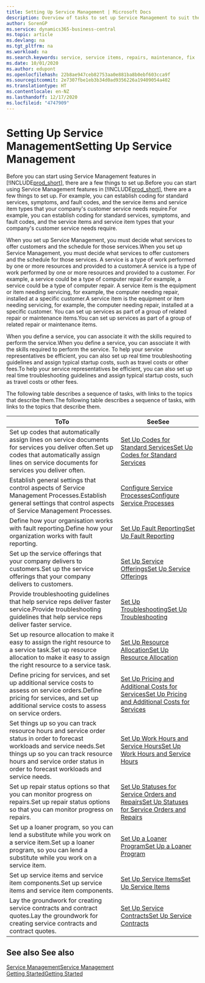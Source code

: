 ```yaml
---
title: Setting Up Service Management | Microsoft Docs
description: Overview of tasks to set up Service Management to suit the way that your organisations manages its services.
author: SorenGP
ms.service: dynamics365-business-central
ms.topic: article
ms.devlang: na
ms.tgt_pltfrm: na
ms.workload: na
ms.search.keywords: service, service items, repairs, maintenance, fix
ms.date: 10/01/2020
ms.author: edupont
ms.openlocfilehash: 22b8ae947ceb82753aa0e881ba8b0ebf603cca9f
ms.sourcegitcommit: 2e7307fbe1eb3b34d0ad9356226a19409054a402
ms.translationtype: HT
ms.contentlocale: en-NZ
ms.lasthandoff: 12/17/2020
ms.locfileid: "4747909"
---
```

# <a name="setting-up-service-management"></a><span data-ttu-id="308e5-103">Setting Up Service Management</span><span class="sxs-lookup"><span data-stu-id="308e5-103">Setting Up Service Management</span></span>
<span data-ttu-id="308e5-104">Before you can start using Service Management features in [!INCLUDE[prod_short](includes/prod_short.md)], there are a few things to set up.</span><span class="sxs-lookup"><span data-stu-id="308e5-104">Before you can start using Service Management features in [!INCLUDE[prod_short](includes/prod_short.md)], there are a few things to set up.</span></span> <span data-ttu-id="308e5-105">For example, you can establish coding for standard services, symptoms, and fault codes, and the service items and service item types that your company's customer service needs require.</span><span class="sxs-lookup"><span data-stu-id="308e5-105">For example, you can establish coding for standard services, symptoms, and fault codes, and the service items and service item types that your company's customer service needs require.</span></span>  

<span data-ttu-id="308e5-106">When you set up Service Management, you must decide what services to offer customers and the schedule for those services.</span><span class="sxs-lookup"><span data-stu-id="308e5-106">When you set up Service Management, you must decide what services to offer customers and the schedule for those services.</span></span> <span data-ttu-id="308e5-107">A service is a type of work performed by one or more resources and provided to a customer.</span><span class="sxs-lookup"><span data-stu-id="308e5-107">A service is a type of work performed by one or more resources and provided to a customer.</span></span> <span data-ttu-id="308e5-108">For example, a service could be a type of computer repair.</span><span class="sxs-lookup"><span data-stu-id="308e5-108">For example, a service could be a type of computer repair.</span></span> <span data-ttu-id="308e5-109">A service item is the equipment or item needing servicing, for example, the computer needing repair, installed at a specific customer.</span><span class="sxs-lookup"><span data-stu-id="308e5-109">A service item is the equipment or item needing servicing, for example, the computer needing repair, installed at a specific customer.</span></span> <span data-ttu-id="308e5-110">You can set up services as part of a group of related repair or maintenance items.</span><span class="sxs-lookup"><span data-stu-id="308e5-110">You can set up services as part of a group of related repair or maintenance items.</span></span>  
  
<span data-ttu-id="308e5-111">When you define a service, you can associate it with the skills required to perform the service.</span><span class="sxs-lookup"><span data-stu-id="308e5-111">When you define a service, you can associate it with the skills required to perform the service.</span></span> <span data-ttu-id="308e5-112">To help your service representatives be efficient, you can also set up real time troubleshooting guidelines and assign typical startup costs, such as travel costs or other fees.</span><span class="sxs-lookup"><span data-stu-id="308e5-112">To help your service representatives be efficient, you can also set up real time troubleshooting guidelines and assign typical startup costs, such as travel costs or other fees.</span></span>  

<span data-ttu-id="308e5-113">The following table describes a sequence of tasks, with links to the topics that describe them.</span><span class="sxs-lookup"><span data-stu-id="308e5-113">The following table describes a sequence of tasks, with links to the topics that describe them.</span></span>  
  
| <span data-ttu-id="308e5-114">To</span><span class="sxs-lookup"><span data-stu-id="308e5-114">To</span></span> | <span data-ttu-id="308e5-115">See</span><span class="sxs-lookup"><span data-stu-id="308e5-115">See</span></span> |
| --- | --- |
| <span data-ttu-id="308e5-116">Set up codes that automatically assign lines on service documents for services you deliver often.</span><span class="sxs-lookup"><span data-stu-id="308e5-116">Set up codes that automatically assign lines on service documents for services you deliver often.</span></span> |[<span data-ttu-id="308e5-117">Set Up Codes for Standard Services</span><span class="sxs-lookup"><span data-stu-id="308e5-117">Set Up Codes for Standard Services</span></span>](service-how-setup-service-coding.md)|
| <span data-ttu-id="308e5-118">Establish general settings that control aspects of Service Management Processes.</span><span class="sxs-lookup"><span data-stu-id="308e5-118">Establish general settings that control aspects of Service Management Processes.</span></span>|[<span data-ttu-id="308e5-119">Configure Service Processes</span><span class="sxs-lookup"><span data-stu-id="308e5-119">Configure Service Processes</span></span>](service-setup-service-processes.md)|
| <span data-ttu-id="308e5-120">Define how your organisation works with fault reporting.</span><span class="sxs-lookup"><span data-stu-id="308e5-120">Define how your organization works with fault reporting.</span></span> |[<span data-ttu-id="308e5-121">Set Up Fault Reporting</span><span class="sxs-lookup"><span data-stu-id="308e5-121">Set Up Fault Reporting</span></span>](service-how-setup-fault-reporting.md) |
| <span data-ttu-id="308e5-122">Set up the service offerings that your company delivers to customers.</span><span class="sxs-lookup"><span data-stu-id="308e5-122">Set up the service offerings that your company delivers to customers.</span></span>|[<span data-ttu-id="308e5-123">Set Up Service Offerings</span><span class="sxs-lookup"><span data-stu-id="308e5-123">Set Up Service Offerings</span></span>](service-how-setup-service-offerings.md)|
| <span data-ttu-id="308e5-124">Provide troubleshooting guidelines that help service reps deliver faster service.</span><span class="sxs-lookup"><span data-stu-id="308e5-124">Provide troubleshooting guidelines that help service reps deliver faster service.</span></span> |[<span data-ttu-id="308e5-125">Set Up Troubleshooting</span><span class="sxs-lookup"><span data-stu-id="308e5-125">Set Up Troubleshooting</span></span>](service-how-setup-troubleshooting.md) |
| <span data-ttu-id="308e5-126">Set up resource allocation to make it easy to assign the right resource to a service task.</span><span class="sxs-lookup"><span data-stu-id="308e5-126">Set up resource allocation to make it easy to assign the right resource to a service task.</span></span> |[<span data-ttu-id="308e5-127">Set Up Resource Allocation</span><span class="sxs-lookup"><span data-stu-id="308e5-127">Set Up Resource Allocation</span></span>](service-how-setup-resource-allocation.md) |
| <span data-ttu-id="308e5-128">Define pricing for services, and set up additional service costs to assess on service orders.</span><span class="sxs-lookup"><span data-stu-id="308e5-128">Define pricing for services, and set up additional service costs to assess on service orders.</span></span> |[<span data-ttu-id="308e5-129">Set Up Pricing and Additional Costs for Services</span><span class="sxs-lookup"><span data-stu-id="308e5-129">Set Up Pricing and Additional Costs for Services</span></span>](service-how-setup-service-costs-pricing.md)|
| <span data-ttu-id="308e5-130">Set things up so you can track resource hours and service order status in order to forecast workloads and service needs.</span><span class="sxs-lookup"><span data-stu-id="308e5-130">Set things up so you can track resource hours and service order status in order to forecast workloads and service needs.</span></span>|[<span data-ttu-id="308e5-131">Set Up Work Hours and Service Hours</span><span class="sxs-lookup"><span data-stu-id="308e5-131">Set Up Work Hours and Service Hours</span></span>](service-how-setup-work-service-hours.md)|
| <span data-ttu-id="308e5-132">Set up repair status options so that you can monitor progress on repairs.</span><span class="sxs-lookup"><span data-stu-id="308e5-132">Set up repair status options so that you can monitor progress on repairs.</span></span> | [<span data-ttu-id="308e5-133">Set Up Statuses for Service Orders and Repairs</span><span class="sxs-lookup"><span data-stu-id="308e5-133">Set Up Statuses for Service Orders and Repairs</span></span>](service-order-repair-status.md)|
| <span data-ttu-id="308e5-134">Set up a loaner program, so you can lend a substitute while you work on a service item.</span><span class="sxs-lookup"><span data-stu-id="308e5-134">Set up a loaner program, so you can lend a substitute while you work on a service item.</span></span> |[<span data-ttu-id="308e5-135">Set Up a Loaner Program</span><span class="sxs-lookup"><span data-stu-id="308e5-135">Set Up a Loaner Program</span></span>](service-how-setup-loaner-program.md) |
| <span data-ttu-id="308e5-136">Set up service items and service item components.</span><span class="sxs-lookup"><span data-stu-id="308e5-136">Set up service items and service item components.</span></span> |[<span data-ttu-id="308e5-137">Set Up Service Items</span><span class="sxs-lookup"><span data-stu-id="308e5-137">Set Up Service Items</span></span>](service-how-setup-service-items.md) |
| <span data-ttu-id="308e5-138">Lay the groundwork for creating service contracts and contract quotes.</span><span class="sxs-lookup"><span data-stu-id="308e5-138">Lay the groundwork for creating service contracts and contract quotes.</span></span> |[<span data-ttu-id="308e5-139">Set Up Service Contracts</span><span class="sxs-lookup"><span data-stu-id="308e5-139">Set Up Service Contracts</span></span>](service-how-setup-service-contracts.md) |

## <a name="see-also"></a><span data-ttu-id="308e5-140">See also </span><span class="sxs-lookup"><span data-stu-id="308e5-140">See also</span></span>
[<span data-ttu-id="308e5-141">Service Management</span><span class="sxs-lookup"><span data-stu-id="308e5-141">Service Management</span></span>](service-service.md)  
[<span data-ttu-id="308e5-142">Getting Started</span><span class="sxs-lookup"><span data-stu-id="308e5-142">Getting Started</span></span>](product-get-started.md)  
